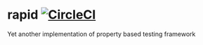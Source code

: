 # rapid [![CircleCI](https://circleci.com/gh/honzabrecka/rapid/tree/master.svg?style=svg&circle-token=14045240bf5689c38b0a3dcbf478a2f012ab6574)](https://circleci.com/gh/honzabrecka/rapid/tree/master)

Yet another implementation of property based testing framework
